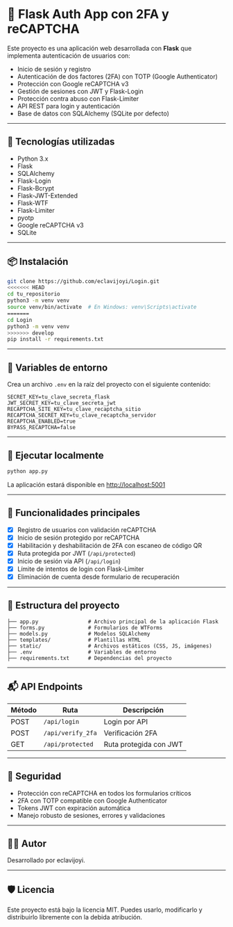 # 🔐 Flask Auth App con 2FA y reCAPTCHA

Este proyecto es una aplicación web desarrollada con **Flask** que implementa autenticación de usuarios con:

- Inicio de sesión y registro
- Autenticación de dos factores (2FA) con TOTP (Google Authenticator)
- Protección con Google reCAPTCHA v3
- Gestión de sesiones con JWT y Flask-Login
- Protección contra abuso con Flask-Limiter
- API REST para login y autenticación
- Base de datos con SQLAlchemy (SQLite por defecto)

---

## 🚀 Tecnologías utilizadas

- Python 3.x
- Flask
- SQLAlchemy
- Flask-Login
- Flask-Bcrypt
- Flask-JWT-Extended
- Flask-WTF
- Flask-Limiter
- pyotp
- Google reCAPTCHA v3
- SQLite

---

## 📦 Instalación

```bash
git clone https://github.com/eclavijoyi/Login.git
<<<<<<< HEAD
cd tu_repositorio
python3 -m venv venv
source venv/bin/activate  # En Windows: venv\Scripts\activate
=======
cd Login
python3 -m venv venv
>>>>>>> develop
pip install -r requirements.txt
```

---

## 🔑 Variables de entorno

Crea un archivo `.env` en la raíz del proyecto con el siguiente contenido:

```env
SECRET_KEY=tu_clave_secreta_flask
JWT_SECRET_KEY=tu_clave_secreta_jwt
RECAPTCHA_SITE_KEY=tu_clave_recaptcha_sitio
RECAPTCHA_SECRET_KEY=tu_clave_recaptcha_servidor
RECAPTCHA_ENABLED=true
BYPASS_RECAPTCHA=false
```

---

## 🧪 Ejecutar localmente

```bash
python app.py
```

La aplicación estará disponible en [http://localhost:5001](http://localhost:5001)

---

## 🔐 Funcionalidades principales

- [x] Registro de usuarios con validación reCAPTCHA
- [x] Inicio de sesión protegido por reCAPTCHA
- [x] Habilitación y deshabilitación de 2FA con escaneo de código QR
- [x] Ruta protegida por JWT (`/api/protected`)
- [x] Inicio de sesión vía API (`/api/login`)
- [x] Límite de intentos de login con Flask-Limiter
- [x] Eliminación de cuenta desde formulario de recuperación

---

## 📄 Estructura del proyecto

```
├── app.py                # Archivo principal de la aplicación Flask
├── forms.py              # Formularios de WTForms
├── models.py             # Modelos SQLAlchemy
├── templates/            # Plantillas HTML
├── static/               # Archivos estáticos (CSS, JS, imágenes)
├── .env                  # Variables de entorno
├── requirements.txt      # Dependencias del proyecto
```

---

## 📬 API Endpoints

| Método | Ruta              | Descripción            |
| ------ | ----------------- | ---------------------- |
| POST   | `/api/login`      | Login por API          |
| POST   | `/api/verify_2fa` | Verificación 2FA       |
| GET    | `/api/protected`  | Ruta protegida con JWT |

---

## 🔐 Seguridad

- Protección con reCAPTCHA en todos los formularios críticos
- 2FA con TOTP compatible con Google Authenticator
- Tokens JWT con expiración automática
- Manejo robusto de sesiones, errores y validaciones

---

## 👨‍💻 Autor

Desarrollado por eclavijoyi.

---

## 🛡️ Licencia

Este proyecto está bajo la licencia MIT. Puedes usarlo, modificarlo y distribuirlo libremente con la debida atribución.
